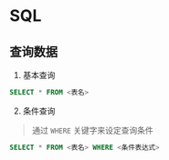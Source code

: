 # SQL

## 查询数据

1. 基本查询

```sql
SELECT * FROM <表名>
```

2. 条件查询

> 通过 `WHERE` 关键字来设定查询条件

```sql
SELECT * FROM <表名> WHERE <条件表达式>
```
